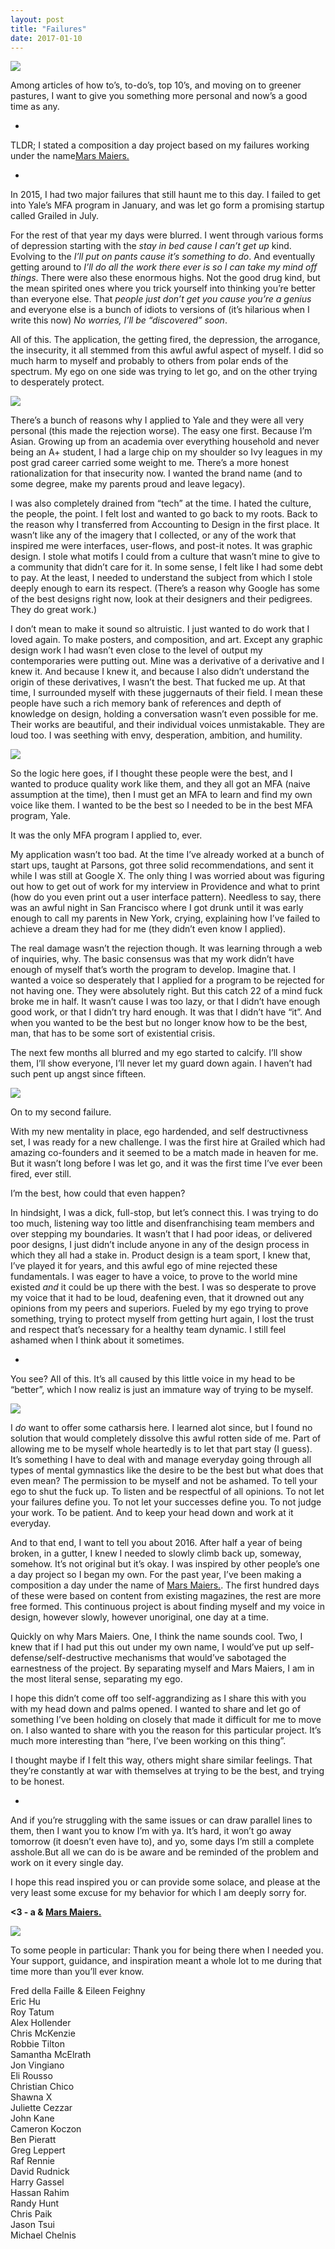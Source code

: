 ```yaml
---
layout: post
title: "Failures"
date: 2017-01-10
---
```


![](/images/postsimg/365/mm.jpg)

Among articles of how to’s, to-do’s, top 10’s, and moving on to greener pastures, I want to give you something more personal and now’s a good time as any.

-

TLDR; I stated a composition a day project based on my failures working under the name[Mars Maiers.](http://marsmaiers.com/)

-

In 2015, I had two major failures that still haunt me to this day. I failed to get into Yale’s MFA program in January, and was let go form a promising startup called Grailed in July.

For the rest of that year my days were blurred. I went through various forms of depression starting with the *stay in bed cause I can’t get up* kind. Evolving to the *I’ll put on pants cause it’s something to do*. And eventually getting around to *I’ll do all the work there ever is so I can take my mind off things*. There were also these enormous highs. Not the good drug kind, but the mean spirited ones where you trick yourself into thinking you’re better than everyone else. That *people just don’t get you cause you’re a genius* and everyone else is a bunch of idiots to versions of  (it’s hilarious when I write this now) *No worries, I’ll be “discovered” soon*.

All of this. The application, the getting fired, the depression, the arrogance, the insecurity, it all stemmed from this awful awful aspect of myself. I did so much harm to myself and probably to others from polar ends of the spectrum. My ego on one side was trying to let go, and on the other trying to desperately protect.

![](/images/postsimg/365/sete.jpg)

There’s a bunch of reasons why I applied to Yale and they were all very personal (this made the rejection worse). The easy one first. Because I’m Asian. Growing up from an academia over everything household and never being an A+ student, I had a large chip on my shoulder so Ivy leagues in my post grad career carried some weight to me. There’s a more honest rationalization for that insecurity now. I wanted the brand name (and to some degree, make my parents proud and leave legacy).

I was also completely drained from “tech” at the time. I hated the culture, the people, the point. I felt lost and wanted to go back to my roots. Back to the reason why I transferred from Accounting to Design in the first place. It wasn’t like any of the imagery that I collected, or any of the work that inspired me were interfaces, user-flows, and post-it notes. It was graphic design. I stole what motifs I could from a culture that wasn’t mine to give to a community that didn’t care for it. In some sense, I felt like I had some debt to pay. At the least, I needed to understand the subject from which I stole deeply enough to earn its respect. (There’s a reason why Google has some of the best designs right now, look at their designers and their pedigrees. They do great work.)

I don’t mean to make it sound so altruistic. I just wanted to do work that I loved again. To make posters, and composition, and art. Except any graphic design work I had wasn’t even close to the level of output my contemporaries were putting out. Mine was a derivative of a derivative and I knew it. And because I knew it, and because I also didn’t understand the origin of these derivatives, I wasn’t the best. That fucked me up. At that time, I surrounded myself with these juggernauts of their field. I mean these people have such a rich memory bank of references and depth of knowledge on design, holding a conversation wasn’t even possible for me. Their works are beautiful, and their individual voices unmistakable. They are loud too. I was seething with envy, desperation, ambition, and humility.

![](/images/postsimg/365/setd.jpg)

So the logic here goes, if I thought these people were the best, and I wanted to produce quality work like them, and they all got an MFA (naive assumption at the time), then I must get an MFA to learn and find my own voice like them. I wanted to be the best so I needed to be in the best MFA program, Yale.

It was the only MFA program I applied to, ever.

My application wasn’t too bad. At the time I’ve already worked at a bunch of start ups, taught at Parsons, got three solid recommendations, and sent it while I was still at Google X. The only thing I was worried about was figuring out how to get out of work for my interview in Providence and what to print (how do you even print out a user interface pattern). Needless to say, there was an awful night in San Francisco where I got drunk until it was early enough to call my parents in New York, crying, explaining how I’ve failed to achieve a dream they had for me (they didn’t even know I applied).

The real damage wasn’t the rejection though. It was learning through a web of inquiries, why. The basic consensus was that my work didn’t have enough of myself that’s worth the program to develop. Imagine that. I wanted a voice so desperately that I applied for a program to be rejected for not having one. They were absolutely right. But this catch 22 of a mind fuck broke me in half. It wasn’t cause I was too lazy, or that I didn’t have enough good work, or that I didn’t try hard enough. It was that I didn’t have “it”. And when you wanted to be the best but no longer know how to be the best, man, that has to be some sort of existential crisis.

The next few months all blurred and my ego started to calcify. I’ll show them, I’ll show everyone, I’ll never let my guard down again. I haven’t had such pent up angst since fifteen.

![](/images/postsimg/365/setc.jpg)

On to my second failure.

With my new mentality in place, ego hardended, and self destructivness set, I was ready for a new challenge. I was the first hire at Grailed which had amazing co-founders and it seemed to be a match made in heaven for me. But it wasn’t long before I was let go, and it was the first time I’ve ever been fired, ever still.

I’m the best, how could that even happen?

In hindsight, I was a dick, full-stop, but let’s connect this. I was trying to do too much, listening way too little and disenfranchising team members and over stepping my boundaries. It wasn’t that I had poor ideas, or delivered poor designs, I just didn’t include anyone in any of the design process in which they all had a stake in. Product design is a team sport, I knew that, I’ve played it for years, and this awful ego of mine rejected these fundamentals. I was eager to have a voice, to prove to the world mine existed *and* it could be up there with the best. I was so desperate to prove my voice that it had to be loud, deafening even, that it drowned out any opinions from my peers and superiors. Fueled by my ego trying to prove something, trying to protect myself from getting hurt again, I lost the trust and respect that’s necessary for a healthy team dynamic. I still feel ashamed when I think about it sometimes.

-

You see? All of this. It’s all caused by this little voice in my head to be “better”, which I now realiz is just an immature way of trying to be myself.

![](/images/postsimg/365/setb.jpg)

I *do* want to offer some catharsis here. I learned alot since, but I found no solution that would completely dissolve this awful rotten side of me. Part of allowing me to be myself whole heartedly is to let that part stay (I guess). It’s something I have to deal with and manage everyday going through all types of mental gymnastics like the desire to be the best but what does that even mean? The permission to be myself and not be ashamed. To tell your ego to shut the fuck up. To listen and be respectful of all opinions. To not let your failures define you. To not let your successes define you. To not judge your work. To be patient. And to keep your head down and work at it everyday.

And to that end, I want to tell you about 2016. After half a year of being broken, in a gutter, I knew I needed to slowly climb back up, someway, somehow. It’s not original but it’s okay. I was inspired by other people’s one a day project so I began my own. For the past year, I’ve been making a composition a day under the name of [Mars Maiers.](http://marsmaiers.com/). The first hundred days of these were based on content from existing magazines, the rest are more free formed. This continuous project is about finding myself and my voice in design, however slowly, however unoriginal, one day at a time.

Quickly on why Mars Maiers. One, I think the name sounds cool. Two, I knew that if I had put this out under my own name, I would’ve put up self-defense/self-destructive mechanisms that would’ve sabotaged the earnestness of the project. By separating myself and Mars Maiers, I am in the most literal sense, separating my ego.

I hope this didn’t come off too self-aggrandizing as I share this with you with my head down and palms opened. I wanted to share and let go of something I’ve been holding on closely that made it difficult for me to move on. I also wanted to share with you the reason for this particular project. It’s much more interesting than “here, I’ve been working on this thing”.  

I thought maybe if I felt this way, others might share similar feelings. That they’re constantly at war with themselves at trying to be the best, and trying to be honest.

-

And if you’re struggling with the same issues or can draw parallel lines to them, then I want you to know I’m with ya. It’s hard, it won’t go away tomorrow (it doesn’t even have to), and yo, some days I’m still a complete asshole.But all we can do is be aware and be reminded of the problem and work on it every single day.

I hope this read inspired you or can provide some solace, and please at the very least some excuse for my behavior for which I am deeply sorry for.

**<3 - a & [Mars Maiers.](http://marsmaiers.com/)**


![](/images/postsimg/365/seta.jpg)

To some people in particular: Thank you for being there when I needed you. Your support, guidance, and inspiration meant a whole lot to me during that time more than you’ll ever know.


Fred della Faille & Eileen Feighny<br>
Eric Hu<br>
Roy Tatum<br>
Alex Hollender<br>
Chris McKenzie<br>
Robbie Tilton<br>
Samantha McElrath<br>
Jon Vingiano<br>
Eli Rousso<br>
Christian Chico<br>
Shawna X<br>
Juliette Cezzar<br>
John Kane<br>
Cameron Koczon<br>
Ben Pieratt<br>
Greg Leppert<br>
Raf Rennie<br>
David Rudnick<br>
Harry Gassel<br>
Hassan Rahim<br>
Randy Hunt<br>
Chris Paik<br>
Jason Tsui<br>
Michael Chelnis<br>
